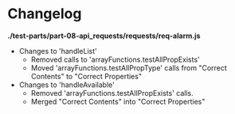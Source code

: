 # Changelog

**./test-parts/part-08-api_requests/requests/req-alarm.js**
* Changes to 'handleList'
	* Removed calls to 'arrayFunctions.testAllPropExists'
	* Moved 'arrayFunctions.testAllPropType' calls from "Correct Contents" to "Correct Properties"
* Changes to 'handleAvailable'
	* Removed 'arrayFunctions.testAllPropExists' calls.
	* Merged "Correct Contents" into "Correct Properties"